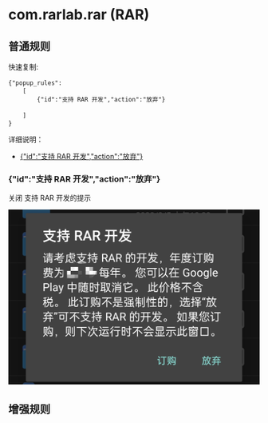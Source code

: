 # com.rarlab.rar (RAR)

## 普通规则

快速复制:

```
{"popup_rules":
    [
        {"id":"支持 RAR 开发","action":"放弃"}

    ]
}
```

详细说明：

- [{"id":"支持 RAR 开发","action":"放弃"}](#id支持_RAR_开发action放弃)

### {"id":"支持 RAR 开发","action":"放弃"}

关闭 支持 RAR 开发的提示

![](./assets/rar_support.jpg)

## 增强规则

